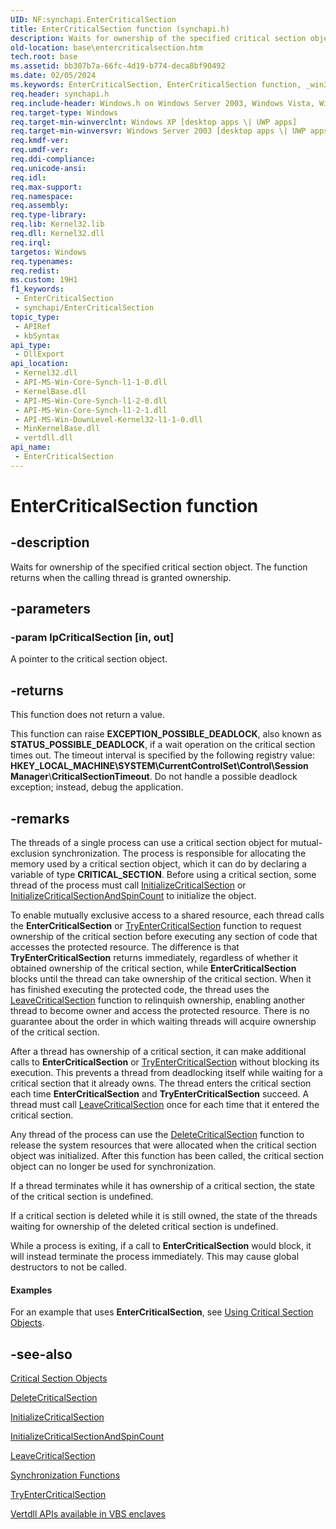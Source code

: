 ```yaml
---
UID: NF:synchapi.EnterCriticalSection
title: EnterCriticalSection function (synchapi.h)
description: Waits for ownership of the specified critical section object. The function returns when the calling thread is granted ownership.
old-location: base\entercriticalsection.htm
tech.root: base
ms.assetid: bb307b7a-66fc-4d19-b774-deca8bf90492
ms.date: 02/05/2024
ms.keywords: EnterCriticalSection, EnterCriticalSection function, _win32_entercriticalsection, base.entercriticalsection, synchapi/EnterCriticalSection, winbase/EnterCriticalSection
req.header: synchapi.h
req.include-header: Windows.h on Windows Server 2003, Windows Vista, Windows 7, Windows Server 2008  Windows Server 2008 R2
req.target-type: Windows
req.target-min-winverclnt: Windows XP [desktop apps \| UWP apps]
req.target-min-winversvr: Windows Server 2003 [desktop apps \| UWP apps]
req.kmdf-ver: 
req.umdf-ver: 
req.ddi-compliance: 
req.unicode-ansi: 
req.idl: 
req.max-support: 
req.namespace: 
req.assembly: 
req.type-library: 
req.lib: Kernel32.lib
req.dll: Kernel32.dll
req.irql: 
targetos: Windows
req.typenames: 
req.redist: 
ms.custom: 19H1
f1_keywords:
 - EnterCriticalSection
 - synchapi/EnterCriticalSection
topic_type:
 - APIRef
 - kbSyntax
api_type:
 - DllExport
api_location:
 - Kernel32.dll
 - API-MS-Win-Core-Synch-l1-1-0.dll
 - KernelBase.dll
 - API-MS-Win-Core-Synch-l1-2-0.dll
 - API-MS-Win-Core-Synch-l1-2-1.dll
 - API-MS-Win-DownLevel-Kernel32-l1-1-0.dll
 - MinKernelBase.dll
 - vertdll.dll
api_name:
 - EnterCriticalSection
---
```


# EnterCriticalSection function

## -description

Waits for ownership of the specified critical section object. The function returns when the calling thread is granted ownership.

## -parameters

### -param lpCriticalSection [in, out]

A pointer to the critical section object.

## -returns

This function does not return a value.

This function can raise **EXCEPTION_POSSIBLE_DEADLOCK**, also known as **STATUS_POSSIBLE_DEADLOCK**, if a wait operation on the critical section times out. The timeout interval is specified by the following registry value: **HKEY_LOCAL_MACHINE\SYSTEM\CurrentControlSet\Control\Session Manager**&#92;**CriticalSectionTimeout**. Do not handle a possible deadlock exception; instead, debug the application.

## -remarks

The threads of a single process can use a critical section object for mutual-exclusion synchronization. The process is responsible for allocating the memory used by a critical section object, which it can do by declaring a variable of type **CRITICAL_SECTION**. Before using a critical section, some thread of the process must call [InitializeCriticalSection](nf-synchapi-initializecriticalsection.md) or [InitializeCriticalSectionAndSpinCount](nf-synchapi-initializecriticalsectionandspincount.md) to initialize the object.

To enable mutually exclusive access to a shared resource, each thread calls the **EnterCriticalSection** or [TryEnterCriticalSection](nf-synchapi-tryentercriticalsection.md) function to request ownership of the critical section before executing any section of code that accesses the protected resource. The difference is that **TryEnterCriticalSection** returns immediately, regardless of whether it obtained ownership of the critical section, while **EnterCriticalSection** blocks until the thread can take ownership of the critical section. When it has finished executing the protected code, the thread uses the [LeaveCriticalSection](nf-synchapi-leavecriticalsection.md) function to relinquish ownership, enabling another thread to become owner and access the protected resource. There is no guarantee about the order in which waiting threads will acquire ownership of the critical section.

After a thread has ownership of a critical section, it can make additional calls to **EnterCriticalSection** or [TryEnterCriticalSection](nf-synchapi-tryentercriticalsection.md) without blocking its execution. This prevents a thread from deadlocking itself while waiting for a critical section that it already owns. The thread enters the critical section each time **EnterCriticalSection** and **TryEnterCriticalSection** succeed. A thread must call [LeaveCriticalSection](nf-synchapi-leavecriticalsection.md) once for each time that it entered the critical section.

Any thread of the process can use the [DeleteCriticalSection](nf-synchapi-deletecriticalsection.md) function to release the system resources that were allocated when the critical section object was initialized. After this function has been called, the critical section object can no longer be used for synchronization.

If a thread terminates while it has ownership of a critical section, the state of the critical section is undefined.

If a critical section is deleted while it is still owned, the state of the threads waiting for ownership of the deleted critical section is undefined.

While a process is exiting, if a call to **EnterCriticalSection** would block, it will instead terminate the process immediately. This may cause global destructors to not be called.

#### Examples

For an example that uses **EnterCriticalSection**, see [Using Critical Section Objects](/windows/win32/Sync/using-critical-section-objects).

## -see-also

[Critical Section Objects](/windows/win32/Sync/critical-section-objects)

[DeleteCriticalSection](nf-synchapi-deletecriticalsection.md)

[InitializeCriticalSection](nf-synchapi-initializecriticalsection.md)

[InitializeCriticalSectionAndSpinCount](nf-synchapi-initializecriticalsectionandspincount.md)

[LeaveCriticalSection](nf-synchapi-leavecriticalsection.md)

[Synchronization Functions](/windows/win32/Sync/synchronization-functions)

[TryEnterCriticalSection](nf-synchapi-tryentercriticalsection.md)

[Vertdll APIs available in VBS enclaves](/windows/win32/trusted-execution/enclaves-available-in-vertdll)
